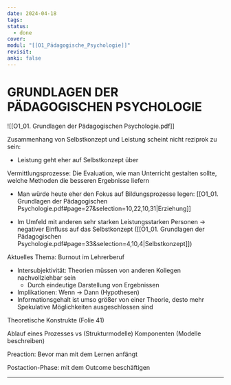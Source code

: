 ```yaml
---
date: 2024-04-18
tags: 
status:
  - done
cover: 
modul: "[[O1_Pädagogische_Psychologie]]"
revisit: 
anki: false
---
```


# GRUNDLAGEN DER PÄDAGOGISCHEN PSYCHOLOGIE


![[O1_01. Grundlagen der Pädagogischen Psychologie.pdf]]


Zusammenhang von Selbstkonzept und Leistung scheint nicht reziprok zu sein: 
- Leistung geht eher auf Selbstkonzept über

Vermittlungsprozesse: Die Evaluation, wie man Unterricht gestalten sollte, welche Methoden die besseren Ergebnisse liefern

- Man würde heute eher den Fokus auf Bildungsprozesse legen: [[O1_01. Grundlagen der Pädagogischen Psychologie.pdf#page=27&selection=10,22,10,31|Erziehung]]

- Im Umfeld mit anderen sehr starken Leistungsstarken Personen -> negativer Einfluss auf das Selbstkonzept ([[O1_01. Grundlagen der Pädagogischen Psychologie.pdf#page=33&selection=4,10,4|Selbstkonzept]])

Aktuelles Thema: Burnout im Lehrerberuf


- Intersubjektivität: Theorien müssen von anderen Kollegen nachvollziehbar sein
	- Durch eindeutige Darstellung von Ergebnissen 
- Implikationen: Wenn -> Dann (Hypothesen)
- Informationsgehalt ist umso größer von einer Theorie, desto mehr Spekulative Möglichkeiten ausgeschlossen sind

Theoretische Konstrukte (Folie 41)

Ablauf eines Prozesses vs (Strukturmodelle) Komponenten (Modelle beschreiben)


Preaction: Bevor man mit dem Lernen anfängt

Postaction-Phase: mit dem Outcome beschäftigen

***